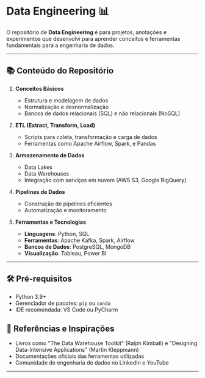 # **Data Engineering** 📊

O repositório de **Data Engineering** é para projetos, anotações e experimentos que desenvolvi para aprender conceitos e ferramentas fundamentais para a engenharia de dados. 

---

## 📚 **Conteúdo do Repositório**

1. **Conceitos Básicos**  
   - Estrutura e modelagem de dados  
   - Normalização e desnormalização  
   - Bancos de dados relacionais (SQL) e não relacionais (NoSQL)  

2. **ETL (Extract, Transform, Load)**  
   - Scripts para coleta, transformação e carga de dados  
   - Ferramentas como Apache Airflow, Spark, e Pandas  

3. **Armazenamento de Dados**  
   - Data Lakes  
   - Data Warehouses  
   - Integração com serviços em nuvem (AWS S3, Google BigQuery)  

4. **Pipelines de Dados**  
   - Construção de pipelines eficientes  
   - Automatização e monitoramento  

5. **Ferramentas e Tecnologias**  
   - **Linguagens**: Python, SQL  
   - **Ferramentas**: Apache Kafka, Spark, Airflow  
   - **Bancos de Dados**: PostgreSQL, MongoDB  
   - **Visualização**: Tableau, Power BI  

---

## 🛠 **Pré-requisitos**

- Python 3.9+  
- Gerenciador de pacotes: `pip` ou `conda`  
- IDE recomendada: VS Code ou PyCharm  


## 🌟 **Referências e Inspirações**

- Livros como "The Data Warehouse Toolkit" (Ralph Kimball) e "Designing Data-Intensive Applications" (Martin Kleppmann)  
- Documentações oficiais das ferramentas utilizadas  
- Comunidade de engenharia de dados no LinkedIn e YouTube  

---
